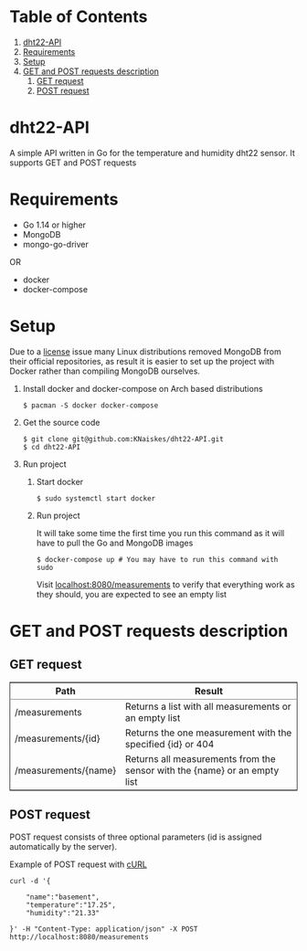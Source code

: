 
# Table of Contents

1.  [dht22-API](#orgfadf536)
2.  [Requirements](#org2ff2401)
3.  [Setup](#orge330080)
4.  [GET and POST requests description](#orge594679)
    1.  [GET request](#org5c43d03)
    2.  [POST request](#orgc2d9691)


<a id="orgfadf536"></a>

# dht22-API

A simple API written in Go for the temperature and humidity dht22 sensor.
It supports GET and POST requests


<a id="org2ff2401"></a>

# Requirements

-   Go 1.14 or higher
-   MongoDB
-   mongo-go-driver

OR

-   docker
-   docker-compose


<a id="orge330080"></a>

# Setup

Due to a [license](https://lists.archlinux.org/pipermail/arch-dev-public/2019-January/029430.html)
issue many Linux distributions removed MongoDB from their official repositories,
as result it is easier to set up the project with Docker rather
than compiling MongoDB ourselves.

1.  Install docker and docker-compose on Arch based distributions

        $ pacman -S docker docker-compose

2.  Get the source code

        $ git clone git@github.com:KNaiskes/dht22-API.git
        $ cd dht22-API

3.  Run project

    1.  Start docker
    
            $ sudo systemctl start docker
    
    2.  Run project
    
        It will take some time the first time you run this command as it will have to pull
        the Go and MongoDB images
        
            $ docker-compose up # You may have to run this command with sudo
        
        Visit [localhost:8080/measurements](http://localhost:8080/measurements)
        to verify that everything work as they should, you are expected to see an empty list


<a id="orge594679"></a>

# GET and POST requests description


<a id="org5c43d03"></a>

## GET request

<table border="2" cellspacing="0" cellpadding="6" rules="groups" frame="hsides">


<colgroup>
<col  class="org-left" />

<col  class="org-left" />
</colgroup>
<thead>
<tr>
<th scope="col" class="org-left">Path</th>
<th scope="col" class="org-left">Result</th>
</tr>
</thead>

<tbody>
<tr>
<td class="org-left">/measurements</td>
<td class="org-left">Returns a list with all measurements or an empty list</td>
</tr>


<tr>
<td class="org-left">/measurements/{id}</td>
<td class="org-left">Returns the one measurement with the specified {id} or 404</td>
</tr>


<tr>
<td class="org-left">/measurements/{name}</td>
<td class="org-left">Returns all measurements from the sensor with the {name} or an empty list</td>
</tr>
</tbody>
</table>


<a id="orgc2d9691"></a>

## POST request

POST request consists of three optional parameters (id is assigned automatically by the server).

Example of POST request with [cURL](https://en.wikipedia.org/wiki/CURL)

    curl -d '{
    
        "name":"basement",
        "temperature":"17.25",
        "humidity":"21.33"
    
    }' -H "Content-Type: application/json" -X POST http://localhost:8080/measurements

